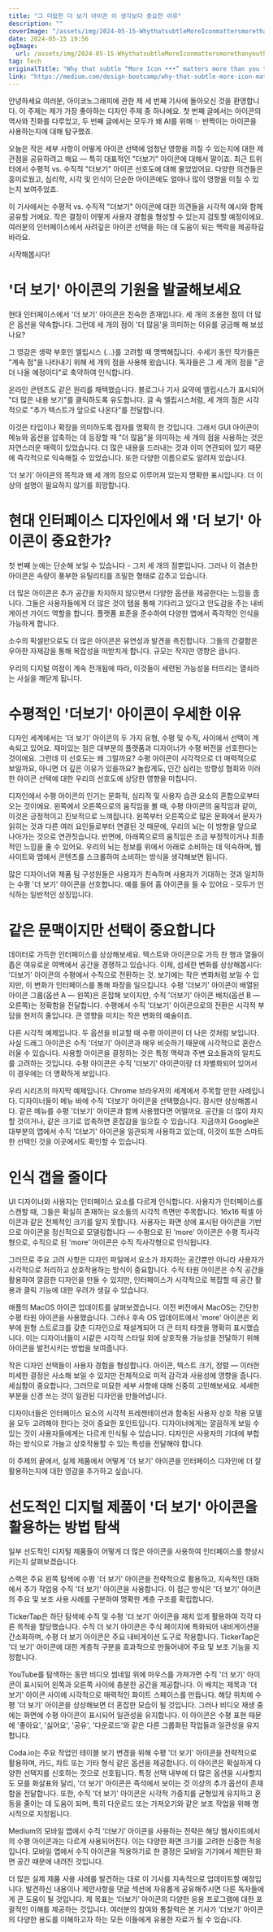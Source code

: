 ```yaml
---
title: "그 미묘한 더 보기 아이콘 이 생각보다 중요한 이유"
description: ""
coverImage: "/assets/img/2024-05-15-WhythatsubtleMoreIconmattersmorethanyouthink_0.png"
date: 2024-05-15 19:56
ogImage: 
  url: /assets/img/2024-05-15-WhythatsubtleMoreIconmattersmorethanyouthink_0.png
tag: Tech
originalTitle: "Why that subtle “More Icon •••” matters more than you think"
link: "https://medium.com/design-bootcamp/why-that-subtle-more-icon-matters-more-than-you-think-713af862e336"
---
```



안녕하세요 여러분, 아이코노그래피에 관한 제 세 번째 기사에 돌아오신 것을 환영합니다. 이 주제는 제가 가장 좋아하는 디자인 주제 중 하나에요. 첫 번째 글에서는 아이콘의 역사와 진화를 다루었고, 두 번째 글에서는 모두가 왜 AI를 위해 ✨ 반짝이는 아이콘을 사용하는지에 대해 탐구했죠.

오늘은 작은 세부 사항이 어떻게 아이콘 선택에 엄청난 영향을 끼칠 수 있는지에 대한 제 관점을 공유하려고 해요 — 특히 대표적인 "더보기" 아이콘에 대해서 말이죠. 최근 트위터에서 수평적 vs. 수직적 "더보기" 아이콘 선호도에 대해 물었었어요. 다양한 의견들은 흥미로웠고, 심리학, 시각 및 인식이 단순한 아이콘에도 얼마나 많이 영향을 미칠 수 있는지 보여주었죠.

이 기사에서는 수평적 vs. 수직적 "더보기" 아이콘에 대한 의견들을 시각적 예시와 함께 공유할 거에요. 작은 결정이 어떻게 사용자 경험을 형성할 수 있는지 검토할 예정이에요. 여러분의 인터페이스에서 사려깊은 아이콘 선택을 하는 데 도움이 되는 맥락을 제공하길 바라요.

시작해봅시다!



# '더 보기' 아이콘의 기원을 발굴해보세요

현대 인터페이스에서 '더 보기' 아이콘은 친숙한 존재입니다. 세 개의 조용한 점이 더 많은 옵션을 약속합니다. 그런데 세 개의 점이 '더 많음'을 의미하는 이유를 궁금해 해 보셨나요?

그 영감은 생략 부호인 엘립시스 (…)를 고려할 때 명백해집니다. 수세기 동안 작가들은 "계속 점"을 나타내기 위해 세 개의 점을 사용해 왔습니다. 독자들은 그 세 개의 점을 "곧 더 나올 예정이다"로 축약하여 인식합니다.

온라인 콘텐츠도 같은 원리를 채택했습니다. 블로그나 기사 요약에 엘립시스가 표시되어 "더 많은 내용 보기"를 클릭하도록 유도합니다. 글 속 엘립시스처럼, 세 개의 점은 시각적으로 "추가 텍스트가 앞으로 나온다"를 전달합니다.



이것은 타입이나 확장을 의미하도록 점자를 명확히 한 것입니다. 그래서 GUI 아이콘이 메뉴와 옵션을 압축하는 데 등장할 때 "더 많음"을 의미하는 세 개의 점을 사용하는 것은 자연스러운 매력이 있었습니다. 더 많은 내용을 드러내는 것과 이미 연관되어 있기 때문에 즉각적으로 익숙해질 수 있었습니다. 또한 다양한 이름으로도 알려져 있습니다.

‘더 보기’ 아이콘의 목적과 왜 세 개의 점으로 이루어져 있는지 명확한 표시입니다. 더 이상의 설명이 필요하지 않기를 희망합니다.

# 현대 인터페이스 디자인에서 왜 '더 보기' 아이콘이 중요한가?

첫 번째 눈에는 단순해 보일 수 있습니다 - 그저 세 개의 점뿐입니다. 그러나 이 겸손한 아이콘은 속량이 풍부한 유틸리티를 조밀한 형태로 감추고 있습니다.



더 많은 아이콘은 추가 공간을 차지하지 않으면서 다양한 옵션을 제공한다는 느낌을 줍니다. 그들은 사용자들에게 더 많은 것이 탭을 통해 기다리고 있다고 안도감을 주는 내비게이션 가이드 역할을 합니다. 플랫폼 표준을 준수하여 다양한 앱에서 즉각적인 인식을 가능하게 합니다.

소수의 픽셀만으로도 더 많은 아이콘은 유연성과 발견을 촉진합니다. 그들의 간결함은 우아한 자제감을 통해 복잡성을 떠받치게 합니다. 규모는 작지만 영향은 큽니다.

우리의 디지털 여정이 계속 전개됨에 따라, 이것들이 세련된 가능성을 터뜨리는 열쇠라는 사실을 깨닫게 됩니다.

# 수평적인 '더보기' 아이콘이 우세한 이유



디자인 세계에서는 '더 보기' 아이콘의 두 가지 유형, 수평 및 수직, 사이에서 선택이 계속되고 있어요. 재미있는 점은 대부분의 플랫폼과 디자이너가 수평 버전을 선호한다는 것이에요. 그런데 이 선호도는 왜 그럴까요? 수평 아이콘이 시각적으로 더 매력적으로 보일까요, 아니면 더 깊은 이유가 있을까요? 놀랍게도, 인간 심리는 방향성 협회와 이러한 아이콘 선택에 대한 우리의 선호도에 상당한 영향을 미칩니다.

디자인에서 수평 아이콘의 인기는 문화적, 심리적 및 사용자 습관 요소의 혼합으로부터 오는 것이에요. 왼쪽에서 오른쪽으로의 움직임을 볼 때, 수평 아이콘의 움직임과 같이, 이것은 긍정적이고 진보적으로 느껴집니다. 왼쪽부터 오른쪽으로 많은 문화에서 문자가 읽히는 것과 다른 여러 요인들로부터 연결된 것 때문에, 우리의 뇌는 이 방향을 앞으로 나아가는 것으로 연관짓습니다. 반면에, 아래쪽으로의 움직임은 조금 부정적이거나 최종적인 느낌을 줄 수 있어요. 우리의 뇌는 정보를 위에서 아래로 소비하는 데 익숙하며, 웹사이트와 앱에서 콘텐츠를 스크롤하여 소비하는 방식을 생각해보면 됩니다.

많은 디자이너와 제품 팀 구성원들은 사용자가 친숙하며 사용자가 기대하는 것과 일치하는 수평 '더 보기' 아이콘을 선호합니다. 예를 들어 홈 아이콘을 들 수 있어요 - 모두가 인식하는 일반적인 상징입니다.

# 같은 문맥이지만 선택이 중요합니다



데이터로 가득한 인터페이스를 상상해보세요. 텍스트와 아이콘으로 가득 찬 행과 열들이 좁은 여유로운 여백에서 공간을 경쟁하고 있습니다. 이제, 섬세한 변화를 상상해봅시다: '더보기' 아이콘의 수평에서 수직으로 전환하는 것. 보기에는 작은 변화처럼 보일 수 있지만, 이 변화가 인터페이스를 통해 파장을 일으킵니다. 수평 '더보기' 아이콘이 배열된 아이콘 그룹(옵션 A — 왼쪽)은 혼잡해 보이지만, 수직 '더보기' 아이콘 배치(옵션 B — 오른쪽)는 정확함을 전달합니다. 수평에서 수직 '더보기' 아이콘으로의 전환은 시각적 부담을 현저히 줄입니다. 큰 영향을 미치는 작은 변화의 예술이죠.

다른 시각적 예제입니다. 두 옵션을 비교할 때 수평 아이콘이 더 나은 것처럼 보입니다. 사실 드래그 아이콘은 수직 '더보기' 아이콘과 매우 비슷하기 때문에 시각적으로 혼란스러울 수 있습니다. 사용할 아이콘을 결정하는 것은 특정 맥락과 주변 요소들과의 일치도를 고려하는 것입니다. 수평 아이콘은 수직 '더보기' 아이콘이랑 더 차별화되어 있어서 이 경우에는 더 명확하게 보입니다.

우리 시리즈의 마지막 예제입니다. Chrome 브라우저의 세계에서 주목할 만한 사례입니다. 디자이너들이 메뉴 바에 수직 '더보기' 아이콘을 선택했습니다. 잠시만 상상해봅시다. 같은 메뉴를 수평 '더보기' 아이콘과 함께 사용했다면 어떨까요. 공간을 더 많이 차지할 것이거나, 같은 크기로 압축하면 혼잡감을 일으킬 수 있습니다. 지금까지 Google은 대부분의 앱에서 수직 '더보기' 아이콘을 일관되게 사용하고 있는데, 이것이 또한 스마트한 선택인 것을 이곳에서도 확인할 수 있습니다.

# 인식 갭을 줄이다



UI 디자이너와 사용자는 인터페이스 요소를 다르게 인식합니다. 사용자가 인터페이스를 스캔할 때, 그들은 확실히 존재하는 요소들의 시각적 측면만 주목합니다. 16x16 픽셀 아이콘과 같은 전체적인 크기를 알지 못합니다. 사용자는 화면 상에 표시된 아이콘을 기반으로 아이콘을 정신적으로 모델링합니다 — 수평으로 된 'more' 아이콘은 수평 직사각형으로, 수직으로 된 'more' 아이콘은 수직 직사각형으로 인식됩니다.

그러므로 주요 고려 사항은 디자인 파일에서 요소가 차지하는 공간뿐만 아니라 사용자가 시각적으로 처리하고 상호작용하는 방식이 중요합니다. 수직 타원 아이콘은 수직 공간을 활용하여 깔끔한 디자인을 만들 수 있지만, 인터페이스가 시각적으로 복잡할 때 공간 활용과 클릭 기능에 대한 우려가 생길 수 있습니다.

애플의 MacOS 아이콘 업데이트를 살펴보겠습니다. 이전 버전에서 MacOS는 간단한 수평 타원 아이콘을 사용했습니다. 그러나 후속 OS 업데이트에서 'more' 아이콘은 외부에 원형 스트로크를 갖춘 디자인으로 재설계되어 더 큰 터치 타겟을 명확히 표시했습니다. 이는 디자이너들이 시같은 시각적 스타일 외에 상호작용 가능성을 전달하기 위해 아이콘을 발전시키는 방법을 보여줍니다.

작은 디자인 선택들이 사용자 경험을 형성합니다. 아이콘, 텍스트 크기, 정렬 — 이러한 미세한 결정은 사소해 보일 수 있지만 전체적으로 미적 감각과 사용성에 영향을 줍니다. 세심함이 중요합니다, 그러므로 미묘한 세부 사항에 대해 신중히 고민해보세요. 세세한 부분을 신경 쓰는 것이 일관된 디자인을 만들어냅니다.



디자이너들은 인터페이스 요소의 시각적 프레젠테이션과 함축된 사용자 상호 작용 모델을 모두 고려해야 한다는 것이 중요한 포인트입니다. 디자이너에게는 깔끔하게 보일 수 있는 것이 사용자들에게는 다르게 인식될 수 있습니다. 디자인은 사용자의 기대에 부합하는 방식으로 가늘고 상호작용할 수 있는 특성을 전달해야 합니다.

이 주제의 끝에서, 실제 제품에서 어떻게 '더 보기' 아이콘을 인터페이스 디자인에 더 잘 활용하는지에 대한 영감을 추가하고 싶습니다.

# 선도적인 디지털 제품이 '더 보기' 아이콘을 활용하는 방법 탐색

일부 선도적인 디지털 제품들이 어떻게 더 많은 아이콘을 사용하여 인터페이스를 향상시키는지 살펴보겠습니다.



스랙은 주요 왼쪽 탐색에 수평 '더 보기' 아이콘을 전략적으로 활용하고, 지속적인 대화에서 추가 작업용 수직 '더 보기' 아이콘을 사용합니다. 이 접근 방식은 '더 보기' 아이콘의 주요 및 보조 사용 사례를 구분하여 명확한 계층 구조를 확립합니다.

TickerTap은 하단 탐색에 수직 및 수평 '더 보기' 아이콘을 재치 있게 활용하여 각각 다른 목적을 할당했습니다. 수직 더 보기 아이콘은 주식 페이지에 특화되어 내비게이션을 간소화하며, 수평 더 보기 아이콘은 주요 내비게이션 도구로 작용합니다. TickerTap은 '더 보기' 아이콘에 대한 계층적 구분을 효과적으로 만들어내어 주요 및 보조 기능을 지정합니다.

YouTube를 탐색하는 동안 비디오 썸네일 위에 마우스를 가져가면 수직 '더 보기' 아이콘이 표시되어 왼쪽과 오른쪽 사이에 충분한 공간을 제공합니다. 이 배치는 제목과 '더 보기' 아이콘 사이에 시각적으로 매력적인 화이트 스페이스를 만듭니다. 해당 위치에 수평 '더 보기' 아이콘을 상상해보면 더 혼잡한 모습이 될 것입니다. 그러나 비디오 재생 중에는 화면에 수평 아이콘이 표시되어 일관성을 유지합니다. 이 아이콘은 수평 표현 때문에 '좋아요', '싫어요', '공유', '다운로드'와 같은 다른 그룹화된 작업들과 일관성을 유지합니다.

Coda.io는 주요 작업인 테이블 보기 변경을 위해 수평 '더 보기' 아이콘을 전략적으로 활용하며, 카드, 차트 또는 기타 형식 같은 옵션을 제공합니다. 이 아이콘은 확실하게 다양한 선택지를 신호하는 것으로 선호됩니다. 특정 선택 내부에 더 많은 옵션을 시사할지도 모를 화살표와 달리, '더 보기' 아이콘은 즉석에서 보이는 것 이상의 추가 옵션이 존재함을 전달합니다. 또한, 수직 '더 보기' 아이콘은 시각적 가중치를 균형있게 유지하고 혼동을 줄이는 데 도움이 되며, 특히 다운로드 또는 가져오기와 같은 보조 작업을 위해 명시적으로 지정됩니다.



Medium의 모바일 앱에서 수직 ‘더보기’ 아이콘을 사용하는 전략은 해당 웹사이트에서의 수평 아이콘과는 다르게 사용되어진다. 이는 다양한 화면 크기를 고려한 신중한 적응입니다. 모바일 앱에서 수직 아이콘을 적용하기로 한 결정은 모바일 기기에서 제한된 화면 공간 때문에 내려진 것입니다.

더 많은 실제 제품 사용 사례를 발견하는 대로 이 기사를 지속적으로 업데이트할 예정입니다. 발견하신 내용이나 제안사항을 댓글 섹션에 자유롭게 공유해주시면 다른 독자들에게 큰 도움이 될 것입니다. 제 목표는 ‘더보기’ 아이콘의 다양한 응용 프로그램에 대한 포괄적인 이해를 제공하는 것입니다. 여러분의 참여와 통찰력은 본 기사가 ‘더보기’ 아이콘의 다양한 용도를 이해하고자 하는 모든 이들에게 유용한 자료가 될 수 있습니다.
